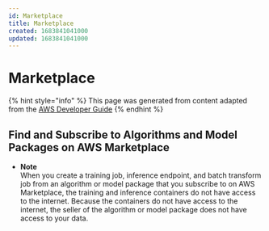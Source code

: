 ```yaml
---
id: Marketplace
title: Marketplace
created: 1683841041000
updated: 1683841041000
---
```

# Marketplace

{% hint style="info" %}
This page was generated from content adapted from the [AWS Developer Guide](https://github.com/awsdocs/amazon-sagemaker-developer-guide.git)
{% endhint %}

## Find and Subscribe to Algorithms and Model Packages on AWS Marketplace

- **Note**  
When you create a training job, inference endpoint, and batch transform job from an algorithm or model package that you subscribe to on AWS Marketplace, the training and inference containers do not have access to the internet\. Because the containers do not have access to the internet, the seller of the algorithm or model package does not have access to your data\.

